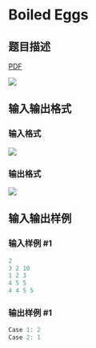 # Boiled Eggs

## 题目描述

[problemUrl]: https://uva.onlinejudge.org/index.php?option=com_onlinejudge&Itemid=8&category=229&page=show_problem&problem=3051

[PDF](https://uva.onlinejudge.org/external/119/p11900.pdf)

![](https://cdn.luogu.com.cn/upload/vjudge_pic/UVA11900/b82edb297d4e1fc478e7481a30b5daac17eb3ef8.png)

## 输入输出格式

### 输入格式

![](https://cdn.luogu.com.cn/upload/vjudge_pic/UVA11900/5b31dec70a512140f1d59d75683928b131fd54ac.png)

### 输出格式

![](https://cdn.luogu.com.cn/upload/vjudge_pic/UVA11900/775ded35bf8ae0bedab32bdd4675332d60197c63.png)

## 输入输出样例

### 输入样例 #1

```cpp
2
3 2 10
1 2 3
4 5 5
4 4 5 5
```


### 输出样例 #1

```cpp
Case 1: 2
Case 2: 1
```


